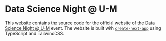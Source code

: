 # Data Science Night @ U-M

This website contains the source code for the official website of the [Data Science Night @ U-M](https://michigandatascienceteam.github.io/expo/) event. The website is built with [`create-next-app`](https://nextjs.org/docs/pages/api-reference/create-next-app) using TypeScript and TailwindCSS.
